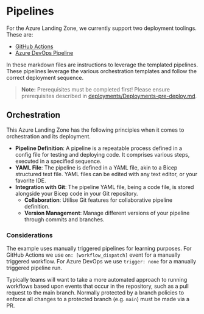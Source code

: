 # Pipelines

For the Azure Landing Zone, we currently support two deployment toolings. These are:

- [GitHub Actions](./pipelines/Pipelines-GitHubActions.md)
- [Azure DevOps Pipeline](./pipelines/Pipelines-AzureDevOps.md)

In these markdown files are instructions to leverage the templated pipelines. These pipelines leverage the various orchestration templates and follow the correct deployment sequence.

> **Note:** Prerequisites must be completed first!
> Please ensure prerequisites described in [deployments/Deployments-pre-deploy.md](./deployments/Deployments-pre-deploy.md).

## Orchestration

This Azure Landing Zone has the following principles when it comes to orchestration and its deployment.

- **Pipeline Definition**: A pipeline is a repeatable process defined in a config file for testing and deploying code. It comprises various steps, executed in a specified sequence.
- **YAML File**: The pipeline is defined in a YAML file, akin to a Bicep structured text file. YAML files can be edited with any text editor, or your favorite IDE.
- **Integration with Git**: The pipeline YAML file, being a code file, is stored alongside your Bicep code in your Git repository.
  - **Collaboration**: Utilise Git features for collaborative pipeline definition.
  - **Version Management**: Manage different versions of your pipeline through commits and branches.

### Considerations

The example uses manually triggered pipelines for learning purposes. For GitHub Actions we use `on: [workflow_dispatch]` event for a manually triggered workflow. For Azure DevOps we use `trigger: none` for a manually triggered pipeline run.

Typically teams will want to take a more automated approach to running workflows based upon events that occur in the repository, such as a pull request to the main branch. Normally protected by a branch policies to enforce all changes to a protected branch (e.g. `main`) must be made via a PR.
